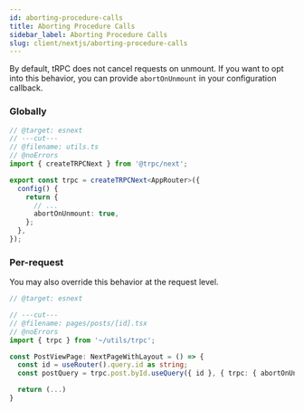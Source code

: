```yaml
---
id: aborting-procedure-calls
title: Aborting Procedure Calls
sidebar_label: Aborting Procedure Calls
slug: client/nextjs/aborting-procedure-calls
---
```


By default, tRPC does not cancel requests on unmount. If you want to opt into this behavior, you can provide `abortOnUnmount` in your configuration callback.

### Globally

```ts twoslash title="client.ts"
// @target: esnext
// ---cut---
// @filename: utils.ts
// @noErrors
import { createTRPCNext } from '@trpc/next';

export const trpc = createTRPCNext<AppRouter>({
  config() {
    return {
      // ...
      abortOnUnmount: true,
    };
  },
});
```

### Per-request

You may also override this behavior at the request level.

```ts twoslash title="client.ts"
// @target: esnext

// ---cut---
// @filename: pages/posts/[id].tsx
// @noErrors
import { trpc } from '~/utils/trpc';

const PostViewPage: NextPageWithLayout = () => {
  const id = useRouter().query.id as string;
  const postQuery = trpc.post.byId.useQuery({ id }, { trpc: { abortOnUnmount: true } });

  return (...)
}
```
